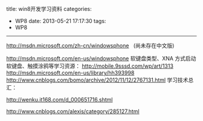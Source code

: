 title: win8开发学习资料
categories:
  - WP8
date: 2013-05-21 17:17:30
tags:
  - WP8
---

http://msdn.microsoft.com/zh-cn/windowsphone   (尚未存在中文版)

http://msdn.microsoft.com/en-us/windowsphone
软键盘类型、XNA 方式启动软键盘、触摸涂鸦等学习资源：
http://mobile.9sssd.com/wp/art/1313
http://msdn.microsoft.com/en-us/library/hh393998
http://www.cnblogs.com/bomo/archive/2012/11/12/2767131.html
学习技术总汇：

http://wenku.it168.com/d_000651716.shtml

http://www.cnblogs.com/alexis/category/285127.html

&nbsp;